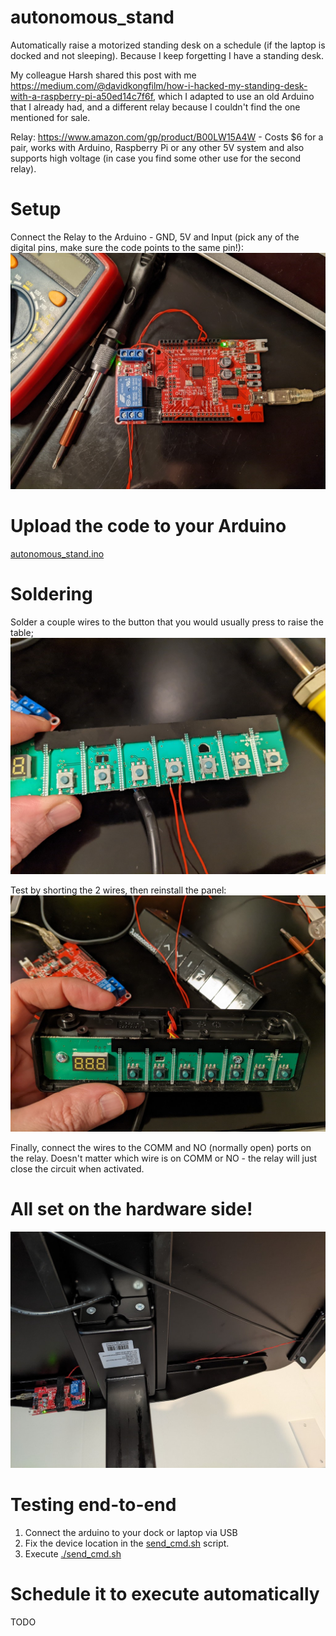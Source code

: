 # autonomous_stand

Automatically raise a motorized standing desk on a schedule (if the laptop is docked and not sleeping). Because I keep forgetting I have a standing desk.

My colleague Harsh shared this post with me https://medium.com/@davidkongfilm/how-i-hacked-my-standing-desk-with-a-raspberry-pi-a50ed14c7f6f, which I adapted to use an old Arduino that I already had, and a different relay because I couldn't find the one mentioned for sale.

Relay: https://www.amazon.com/gp/product/B00LW15A4W - Costs $6 for a pair, works with Arduino, Raspberry Pi or any other 5V system and also supports high voltage (in case you find some other use for the second relay).

# Setup

Connect the Relay to the Arduino - GND, 5V and Input (pick any of the digital pins, make sure the code points to the same pin!):
<img src="docs/arduino.jpg" alt="arduino" style="zoom:67%;" />

# Upload the code to your Arduino

[autonomous_stand.ino](./autonomous_stand.ino)

# Soldering

Solder a couple wires to the button that you would usually press to raise the table; 
<img src="docs/soldering.jpg" alt="soldering" style="zoom:67%;" />

Test by shorting the 2 wires, then reinstall the panel:
<img src="docs/wiring.jpg" alt="wiring" style="zoom:67%;" />

Finally, connect the wires to the COMM and NO (normally open) ports on the relay. Doesn't matter which wire is on COMM or NO - the relay will just close the circuit when activated.

# All set on the hardware side!

<img src="docs/installed.jpg" alt="installed" style="zoom:67%;" />

# Testing end-to-end

1. Connect the arduino to your dock or laptop via USB
2. Fix the device location in the [send_cmd.sh](send_cmd.sh) script.
2. Execute [./send_cmd.sh](send_cmd.sh)

# Schedule it to execute automatically

TODO